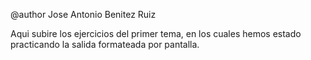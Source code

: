 @author Jose Antonio Benitez Ruiz

Aqui subire los ejercicios del primer tema, en los cuales hemos estado practicando la salida formateada por pantalla.
